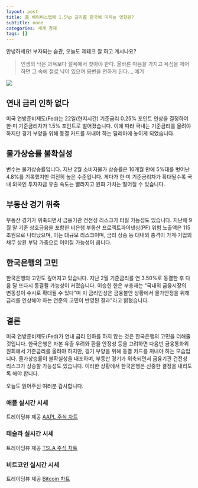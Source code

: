 ```yaml
---
layout: post
title: 美 베이비스텝에 1.5%p 금리差 한국에 미치는 영향은?
subtitle: none
categories: 세계 경제
tags: []
---
```


안녕하세요! 부자되는 습관, 오늘도 제테크 잘 하고 계시나요?

> 인생의 낙은 과욕보다 절욕에서 찾아야 한다. 올바른 마음을 가지고 욕심을 제어하면 그 속에 절로 낙이 있으며 봉변을 면하게 된다. _ 예기





![](https://source.unsplash.com/800x450/?luxury)

##  연내 금리 인하 없다
미국 연방준비제도(Fed)는 22일(현지시간) 기준금리 0.25% 포인트 인상을 결정하여 한·미 기준금리차가 1.5% 포인트로 벌어졌습니다. 이에 따라 국내는 기준금리를 올려야 하지만 경기 부양을 위해 동결 카드를 꺼내야 하는 딜레마에 놓이게 되었습니다. 

## 물가상승률 불확실성
변수는 물가상승률입니다. 지난 2월 소비자물가 상승률은 10개월 만에 5%대를 벗어난 4.8%를 기록했지만 여전히 높은 수준입니다. 게다가 한·미 기준금리차가 확대될수록 국내 외국인 투자자금 유출 속도는 빨라지고 원화 가치는 떨어질 수 있습니다.

## 부동산 경기 위축
부동산 경기가 위축되면서 금융기관 건전성 리스크가 터질 가능성도 있습니다. 지난해 9월 말 기준 상호금융을 포함한 비은행 부동산 프로젝트파이낸싱(PF) 위험 노출액은 115조원으로 나타났으며, 이는 대규모 리스크이며, 금리 상승 등 대내외 충격이 가계·기업의 채무 상환 부담 가중으로 이어질 가능성이 큽니다.

## 한국은행의 고민
한국은행의 고민도 깊어지고 있습니다. 지난 2월 기준금리를 연 3.50%로 동결한 후 다음 달 또다시 동결될 가능성이 커졌습니다. 이승헌 한은 부총재는 “국내외 금융시장의 변동성이 수시로 확대될 수 있다”며 미 금리인상은 금융불안 상황에서 물가안정을 위해 금리를 인상해야 하는 연준의 고민이 반영된 결과"라고 밝혔습니다.

## 결론
미국 연방준비제도(Fed)가 연내 금리 인하를 하지 않는 것은 한국은행의 고민을 더해줄 것입니다. 한국은행은 자본 유출 우려와 환율 안정성 등을 고려하면 다음번 금융통화위원회에서 기준금리를 올려야 하지만, 경기 부양을 위해 동결 카드를 꺼내야 하는 모습입니다. 물가상승률이 불확실성을 내포하며, 부동산 경기가 위축되면서 금융기관 건전성 리스크가 상승할 가능성도 있습니다. 이러한 상황에서 한국은행은 신중한 결정을 내리도록 해야 합니다.

오늘도 읽어주신 여러분 감사합니다.

### 애플 실시간 시세


<!-- TradingView Widget BEGIN -->
<div class="tradingview-widget-container">
  <div id="tradingview_6a264"></div>
  <div class="tradingview-widget-copyright">트레이딩뷰 제공 <a href="https://kr.tradingview.com/symbols/NASDAQ-AAPL/" rel="noopener" target="_blank"><span class="blue-text">AAPL 주식 차트</span></a></div>
  <script type="text/javascript" src="https://s3.tradingview.com/tv.js"></script>
  <script type="text/javascript">
  new TradingView.widget(
  {
  "autosize": true,
  "symbol": "NASDAQ:AAPL",
  "interval": "D",
  "timezone": "Asia/Seoul",
  "theme": "light",
  "style": "1",
  "locale": "kr",
  "toolbar_bg": "#f1f3f6",
  "enable_publishing": false,
  "hide_top_toolbar": true,
  "hide_legend": true,
  "save_image": false,
  "container_id": "tradingview_6a264"
}
  );
  </script>
</div>
<!-- TradingView Widget END -->


### 테슬라 실시간 시세


<!-- TradingView Widget BEGIN -->
<div class="tradingview-widget-container">
  <div id="tradingview_39d77"></div>
  <div class="tradingview-widget-copyright">트레이딩뷰 제공 <a href="https://kr.tradingview.com/symbols/NASDAQ-TSLA/" rel="noopener" target="_blank"><span class="blue-text">TSLA 주식 차트</span></a></div>
  <script type="text/javascript" src="https://s3.tradingview.com/tv.js"></script>
  <script type="text/javascript">
  new TradingView.widget(
  {
  "autosize": true,
  "symbol": "NASDAQ:TSLA",
  "interval": "D",
  "timezone": "Asia/Seoul",
  "theme": "light",
  "style": "1",
  "locale": "kr",
  "toolbar_bg": "#f1f3f6",
  "enable_publishing": false,
  "hide_top_toolbar": true,
  "hide_legend": true,
  "save_image": false,
  "container_id": "tradingview_39d77"
}
  );
  </script>
</div>
<!-- TradingView Widget END -->


### 비트코인 실시간 시세


<!-- TradingView Widget BEGIN -->
<div class="tradingview-widget-container">
  <div id="tradingview_3f91e"></div>
  <div class="tradingview-widget-copyright">트레이딩뷰 제공 <a href="https://kr.tradingview.com/symbols/BTCUSD/?exchange=BITSTAMP" rel="noopener" target="_blank"><span class="blue-text">Bitcoin 차트</span></a></div>
  <script type="text/javascript" src="https://s3.tradingview.com/tv.js"></script>
  <script type="text/javascript">
  new TradingView.widget(
  {
  "autosize": true,
  "symbol": "BITSTAMP:BTCUSD",
  "interval": "D",
  "timezone": "Asia/Seoul",
  "theme": "light",
  "style": "1",
  "locale": "kr",
  "toolbar_bg": "#f1f3f6",
  "enable_publishing": false,
  "hide_top_toolbar": true,
  "hide_legend": true,
  "save_image": false,
  "container_id": "tradingview_3f91e"
}
  );
  </script>
</div>
<!-- TradingView Widget END -->

